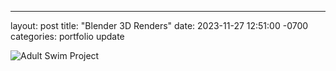 ---
layout: post
title:  "Blender 3D Renders"
date:   2023-11-27 12:51:00 -0700
categories: portfolio update

<img src="_site/assets/As.png" alt="Adult Swim Project" />
